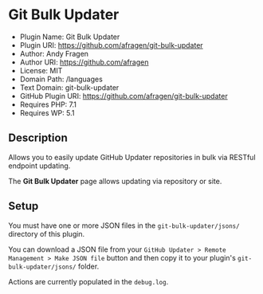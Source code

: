 # Git Bulk Updater

 * Plugin Name:       Git Bulk Updater
 * Plugin URI:        https://github.com/afragen/git-bulk-updater
 * Author:            Andy Fragen
 * Author URI:        https://github.com/afragen
 * License:           MIT
 * Domain Path:       /languages
 * Text Domain:       git-bulk-updater
 * GitHub Plugin URI: https://github.com/afragen/git-bulk-updater
 * Requires PHP:      7.1
 * Requires WP:       5.1

## Description

Allows you to easily update GitHub Updater repositories in bulk via RESTful endpoint updating.

The **Git Bulk Updater** page allows updating via repository or site.

## Setup

You must have one or more JSON files in the `git-bulk-updater/jsons/` directory of this plugin.

You can download a JSON file from your `GitHub Updater > Remote Management > Make JSON file` button and then copy it to your plugin's `git-bulk-updater/jsons/` folder.

Actions are currently populated in the `debug.log`.
